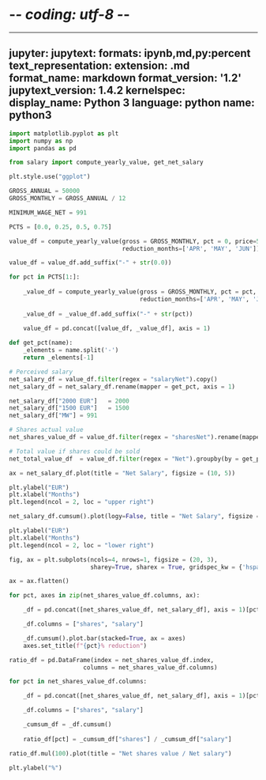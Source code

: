 # -*- coding: utf-8 -*-
---
jupyter:
  jupytext:
    formats: ipynb,md,py:percent
    text_representation:
      extension: .md
      format_name: markdown
      format_version: '1.2'
      jupytext_version: 1.4.2
  kernelspec:
    display_name: Python 3
    language: python
    name: python3
---

```python
import matplotlib.pyplot as plt
import numpy as np
import pandas as pd

from salary import compute_yearly_value, get_net_salary

plt.style.use("ggplot")
```


```python
GROSS_ANNUAL = 50000
GROSS_MONTHLY = GROSS_ANNUAL / 12

MINIMUM_WAGE_NET = 991

PCTS = [0.0, 0.25, 0.5, 0.75]
```

```python
value_df = compute_yearly_value(gross = GROSS_MONTHLY, pct = 0, price=50.03, 
                                reduction_months=['APR', 'MAY', 'JUN'])

value_df = value_df.add_suffix("-" + str(0.0))

for pct in PCTS[1:]:
    
    _value_df = compute_yearly_value(gross = GROSS_MONTHLY, pct = pct, price=50.03, 
                                     reduction_months=['APR', 'MAY', 'JUN'])
    
    _value_df = _value_df.add_suffix("-" + str(pct))
    
    value_df = pd.concat([value_df, _value_df], axis = 1)
```

```python
def get_pct(name):
    _elements = name.split('-')
    return _elements[-1]
```

```python
# Perceived salary
net_salary_df = value_df.filter(regex = "salaryNet").copy()
net_salary_df = net_salary_df.rename(mapper = get_pct, axis = 1)

net_salary_df["2000 EUR"]   = 2000
net_salary_df["1500 EUR"]   = 1500
net_salary_df["MW"] = 991

# Shares actual value
net_shares_value_df = value_df.filter(regex = "sharesNet").rename(mapper = get_pct, axis = 1)

# Total value if shares could be sold
net_total_value_df  = value_df.filter(regex = "Net").groupby(by = get_pct, axis = 1).sum()
```

```python
ax = net_salary_df.plot(title = "Net Salary", figsize = (10, 5))

plt.ylabel("EUR")
plt.xlabel("Months")
plt.legend(ncol = 2, loc = "upper right")
```

```python
net_salary_df.cumsum().plot(logy=False, title = "Net Salary", figsize = (10, 5))

plt.ylabel("EUR")
plt.xlabel("Months")
plt.legend(ncol = 2, loc = "lower right")
```

```python
fig, ax = plt.subplots(ncols=4, nrows=1, figsize = (20, 3), 
                       sharey=True, sharex = True, gridspec_kw = {'hspace':0.5})

ax = ax.flatten()

for pct, axes in zip(net_shares_value_df.columns, ax):

    _df = pd.concat([net_shares_value_df, net_salary_df], axis = 1)[pct]

    _df.columns = ["shares", "salary"]

    _df.cumsum().plot.bar(stacked=True, ax = axes)
    axes.set_title(f"{pct}% reduction")
```

```python
ratio_df = pd.DataFrame(index = net_shares_value_df.index, 
                     columns = net_shares_value_df.columns)

for pct in net_shares_value_df.columns:

    _df = pd.concat([net_shares_value_df, net_salary_df], axis = 1)[pct]

    _df.columns = ["shares", "salary"]

    _cumsum_df = _df.cumsum()
    
    ratio_df[pct] = _cumsum_df["shares"] / _cumsum_df["salary"]

ratio_df.mul(100).plot(title = "Net shares value / Net salary")

plt.ylabel("%")
```

```python

```
